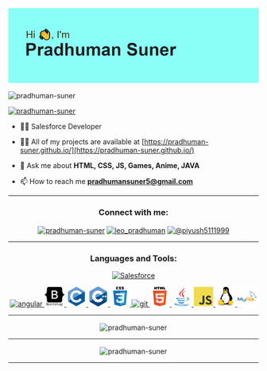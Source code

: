 <img src="header.png" alt="pradhuman-suner" />

<p align="left"> <img src="https://komarev.com/ghpvc/?username=pradhuman-suner&label=Profile%20views&color=0e75b6&style=flat" alt="pradhuman-suner" /> </p>

<p align="left"> <a href="https://github.com/ryo-ma/github-profile-trophy"><img src="https://github-profile-trophy.vercel.app/?username=pradhuman-suner" alt="pradhuman-suner" /></a> </p>

- 🧑‍💼 Salesforce Developer 

- 👨‍💻 All of my projects are available at [https://pradhuman-suner.github.io/](https://pradhuman-suner.github.io/)

- 💬 Ask me about **HTML, CSS, JS, Games, Anime, JAVA**

- 📫 How to reach me **pradhumansuner5@gmail.com**

<hr>
<h3 align="center">Connect with me:</h3>
<p align="center">
<a href="https://linkedin.com/in/pradhuman-suner" target="blank"><img align="center" src="https://raw.githubusercontent.com/rahuldkjain/github-profile-readme-generator/master/src/images/icons/Social/linked-in-alt.svg" alt="pradhuman-suner" height="30" width="40" /></a>
<a href="https://instagram.com/leo_pradhuman" target="blank"><img align="center" src="https://raw.githubusercontent.com/rahuldkjain/github-profile-readme-generator/master/src/images/icons/Social/instagram.svg" alt="leo_pradhuman" height="30" width="40" /></a>
<a href="https://www.hackerearth.com/@piyush5111999" target="blank"><img align="center" src="https://raw.githubusercontent.com/rahuldkjain/github-profile-readme-generator/master/src/images/icons/Social/hackerearth.svg" alt="@piyush5111999" height="30" width="40" /></a>
</p>

<hr>
<h3 align="center">Languages and Tools:</h3>
<p align="center"> <a href="https://www.salesforce.com" target="_blank" rel="noreferrer"> <img src="https://www.salesforce.com/news/wp-content/uploads/sites/3/2021/05/Salesforce-logo.jpg" alt="Salesforce" height="40"/> </a></p>
<p align="center"> <a href="https://angular.io" target="_blank" rel="noreferrer"> <img src="https://angular.io/assets/images/logos/angular/angular.svg" alt="angular" width="40" height="40"/> </a> <a href="https://getbootstrap.com" target="_blank" rel="noreferrer"> <img src="https://raw.githubusercontent.com/devicons/devicon/master/icons/bootstrap/bootstrap-plain-wordmark.svg" alt="bootstrap" width="40" height="40"/> </a> <a href="https://www.cprogramming.com/" target="_blank" rel="noreferrer"> <img src="https://raw.githubusercontent.com/devicons/devicon/master/icons/c/c-original.svg" alt="c" width="40" height="40"/> </a> <a href="https://www.w3schools.com/cpp/" target="_blank" rel="noreferrer"> <img src="https://raw.githubusercontent.com/devicons/devicon/master/icons/cplusplus/cplusplus-original.svg" alt="cplusplus" width="40" height="40"/> </a> <a href="https://www.w3schools.com/css/" target="_blank" rel="noreferrer"> <img src="https://raw.githubusercontent.com/devicons/devicon/master/icons/css3/css3-original-wordmark.svg" alt="css3" width="40" height="40"/> </a> <a href="https://git-scm.com/" target="_blank" rel="noreferrer"> <img src="https://www.vectorlogo.zone/logos/git-scm/git-scm-icon.svg" alt="git" width="40" height="40"/> </a> <a href="https://www.w3.org/html/" target="_blank" rel="noreferrer"> <img src="https://raw.githubusercontent.com/devicons/devicon/master/icons/html5/html5-original-wordmark.svg" alt="html5" width="40" height="40"/> </a> <a href="https://www.java.com" target="_blank" rel="noreferrer"> <img src="https://raw.githubusercontent.com/devicons/devicon/master/icons/java/java-original.svg" alt="java" width="40" height="40"/> </a> <a href="https://developer.mozilla.org/en-US/docs/Web/JavaScript" target="_blank" rel="noreferrer"> <img src="https://raw.githubusercontent.com/devicons/devicon/master/icons/javascript/javascript-original.svg" alt="javascript" width="40" height="40"/> </a> <a href="https://www.linux.org/" target="_blank" rel="noreferrer"> <img src="https://raw.githubusercontent.com/devicons/devicon/master/icons/linux/linux-original.svg" alt="linux" width="40" height="40"/> </a> <a href="https://www.mysql.com/" target="_blank" rel="noreferrer"> <img src="https://raw.githubusercontent.com/devicons/devicon/master/icons/mysql/mysql-original-wordmark.svg" alt="mysql" width="40" height="40"/> </a> </p>

<hr>

<p align="center"><img align="center" src="https://github-readme-stats.vercel.app/api/top-langs?username=pradhuman-suner&show_icons=true&locale=en&layout=compact" alt="pradhuman-suner" /></p>

<hr>

<p align="center"><img align="center" src="https://github-readme-stats.vercel.app/api?username=pradhuman-suner&show_icons=true&locale=en" alt="pradhuman-suner" /></p>
<hr>

